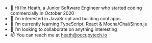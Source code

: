 - 👋 Hi I’m Heath, a Junior Software Engineer who started coding commercially in October 2020
- 👀 I’m interested in JavaScript and building cool apps
- 🌱 I’m currently learning TypeScript, React & Mocha/Chai/Sinon.js
- 💞️ I’m looking to collaborate on anything interesting
- 📫 You can reach me at heath@occupytech.io

<!---
heath-burton/heath-burton is a ✨ special ✨ repository because its `README.md` (this file) appears on your GitHub profile.
You can click the Preview link to take a look at your changes.
--->
